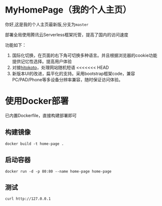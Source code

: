 # MyHomePage（我的个人主页）
你好,这是我的个人主页最新版,分支为`master`

部署全局使用腾讯云Serverless框架托管，提高了国内的访问速度

功能如下：

1. 国际化切换，在页面的右下角可切换多种语言。并且根据浏览器的cookie功能提供记忆性选择。提高用户体验
2. 对接[hitokoto](https://hitokoto.cn/)，处理网站随机短语
<<<<<<< HEAD
3. 新版本UI的改进，扁平化的支持。采用bootstrap框架code，兼容PC/PAD/Phone等多设备分辨率兼容，随时保证访问体验。



# 使用Docker部署

已内置Dockerfile，直接构建部署即可

## 构建镜像

```shell
docker build -t home-page .
```

## 启动容器

```
docker run -d -p 80:80 --name home-page home-page
```

## 测试

```shell
curl http://127.0.0.1
```